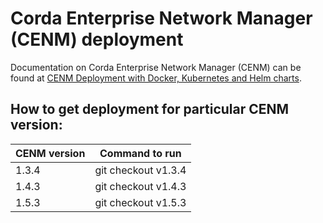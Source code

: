 # Corda Enterprise Network Manager (CENM) deployment

Documentation on Corda Enterprise Network Manager (CENM) can be found at [CENM Deployment with Docker, Kubernetes and Helm charts](https://docs.corda.net/docs/cenm/1.2/deployment-kubernetes.html).

## How to get deployment for particular CENM version:

| CENM version  | Command to run      |
| ------------- |---------------------|
| 1.3.4         | git checkout v1.3.4 |
| 1.4.3         | git checkout v1.4.3 |
| 1.5.3         | git checkout v1.5.3 |